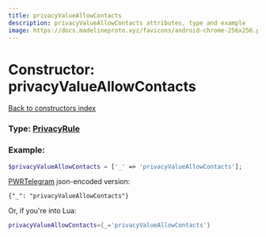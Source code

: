 ```yaml
---
title: privacyValueAllowContacts
description: privacyValueAllowContacts attributes, type and example
image: https://docs.madelineproto.xyz/favicons/android-chrome-256x256.png
---
```

# Constructor: privacyValueAllowContacts  
[Back to constructors index](index.md)






### Type: [PrivacyRule](../types/PrivacyRule.md)


### Example:

```php
$privacyValueAllowContacts = ['_' => 'privacyValueAllowContacts'];
```  

[PWRTelegram](https://pwrtelegram.xyz) json-encoded version:

```
{"_": "privacyValueAllowContacts"}
```


Or, if you're into Lua:

```lua
privacyValueAllowContacts={_='privacyValueAllowContacts'}

```



